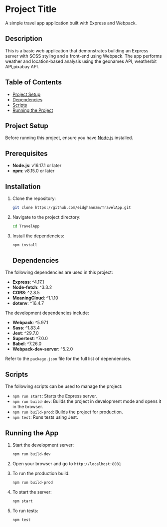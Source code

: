 # Project Title

A simple travel app application built with Express and Webpack.

## Description

This is a basic web application that demonstrates building an Express server with SCSS styling and a front-end using Webpack. The app performs weather and location-based analysis using the geonames API, weatherbit API,pixabay API.

## Table of Contents

- [Project Setup](#project-setup)
- [Dependencies](#dependencies)
- [Scripts](#scripts)
- [Running the Project](#running-the-project)

## Project Setup

Before running this project, ensure you have [Node.js](https://nodejs.org/) installed.

## Prerequisites

- **Node.js**: v16.17.1 or later
- **npm**: v8.15.0 or later

## Installation

1. Clone the repository:
   ```sh
   git clone https://github.com/eidghannam/TravelApp.git
   ```
2. Navigate to the project directory:
   ```sh
   cd TravelApp
   ```
3. Install the dependencies:

   ```sh
   npm install
   ```

   ## Dependencies

The following dependencies are used in this project:

- **Express**: ^4.17.1
- **Node-fetch**: ^3.3.2
- **CORS**: ^2.8.5
- **MeaningCloud**: ^1.1.10
- **dotenv**: ^16.4.7

The development dependencies include:

- **Webpack**: ^5.97.1
- **Sass**: ^1.83.4
- **Jest**: ^29.7.0
- **Supertest**: ^7.0.0
- **Babel**: ^7.26.0
- **Webpack-dev-server**: ^5.2.0

Refer to the `package.json` file for the full list of dependencies.

## Scripts

The following scripts can be used to manage the project:

- `npm run start`: Starts the Express server.
- `npm run build-dev`: Builds the project in development mode and opens it in the browser.
- `npm run build-prod`: Builds the project for production.
- `npm test`: Runs tests using Jest.

## Running the App

1. Start the development server:
   ```sh
   npm run build-dev
   ```
2. Open your browser and go to `http://localhost:8081`

3. To run the production build:

   ```sh
   npm run build-prod
   ```

4. To start the server:

   ```sh
   npm start
   ```

5. To run tests:

   ```sh
   npm test
   ```
